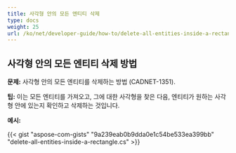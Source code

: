 ```yaml
---
title: 사각형 안의 모든 엔티티 삭제
type: docs
weight: 25
url: /ko/net/developer-guide/how-to/delete-all-entities-inside-a-rectangle/
---
```


## **사각형 안의 모든 엔티티 삭제 방법**

**문제:** 사각형 안의 모든 엔티티를 삭제하는 방법 (CADNET-1351).

**팁:** 이는 모든 엔티티를 가져오고, 그에 대한 사각형을 찾은 다음, 엔티티가 원하는 사각형 안에 있는지 확인하고 삭제하는 것입니다.

**예시:**

{{< gist "aspose-com-gists" "9a239eab0b9dda0e1c54be533ea399bb" "delete-all-entities-inside-a-rectangle.cs" >}}
